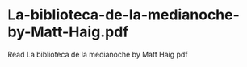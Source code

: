 # La-biblioteca-de-la-medianoche-by-Matt-Haig.pdf
Read La biblioteca de la medianoche by Matt Haig pdf
